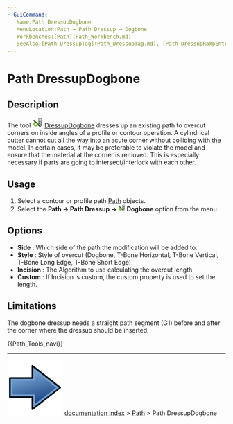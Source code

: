 ```yaml
---
- GuiCommand:
   Name:Path DressupDogbone
   MenuLocation:Path → Path Dressup → Dogbone
   Workbenches:[Path](Path_Workbench.md)
   SeeAlso:[Path DressupTag](Path_DressupTag.md), [Path DressupRampEntry](Path_DressupRampEntry.md), [Path DressupDragKnife](Path_DressupDragKnife.md) 
---
```


# Path DressupDogbone

## Description

The tool <img alt="" src=images/Path_DressupDogbone.svg  style="width:24px;"> [DressupDogbone](Path_DressupDogbone.md) dresses up an existing path to overcut corners on inside angles of a profile or contour operation. A cylindrical cutter cannot cut all the way into an acute corner without colliding with the model. In certain cases, it may be preferable to violate the model and ensure that the material at the corner is removed. This is especially necessary if parts are going to intersect/interlock with each other.

## Usage

1.  Select a contour or profile path [Path](Path_Workbench.md) objects.
2.  Select the **Path → Path Dressup → <img src="images/Path_DressupDogbone.svg" width=16px> Dogbone** option from the menu.

## Options

-   **Side** : Which side of the path the modification will be added to.
-   **Style** : Style of overcut (Dogbone, T-Bone Horizontal, T-Bone Vertical, T-Bone Long Edge, T-Bone Short Edge).
-   **Incision** : The Algorithm to use calculating the overcut length
-   **Custom** : If Incision is custom, the custom property is used to set the length.

## Limitations

The dogbone dressup needs a straight path segment (G1) before and after the corner where the dressup should be inserted.




 {{Path_Tools_navi}}



---
![](images/Button_right.svg) [documentation index](../README.md) > [Path](Path_Workbench.md) > Path DressupDogbone
